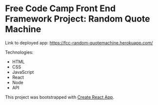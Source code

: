 # Free Code Camp Front End Framework Project: Random Quote Machine

Link to deployed app: https://fcc-random-quotemachine.herokuapp.com/


Technologies:

* HTML
* CSS
* JavaScript
* React
* Node
* API



This project was bootstrapped with [Create React App](https://github.com/facebook/create-react-app).


